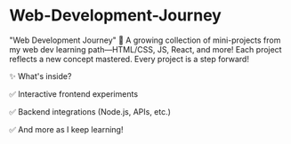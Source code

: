 # Web-Development-Journey
"Web Development Journey" 
🚀 A growing collection of mini-projects from my web dev learning path—HTML/CSS, JS, React, and more! Each project reflects a new concept mastered. 
Every project is a step forward! 

✨ What's inside? 

✅ Interactive frontend experiments  

✅ Backend integrations (Node.js, APIs, etc.) 

✅ And more as I keep learning! 
